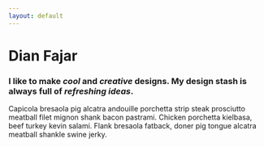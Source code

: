 ```yaml
---
layout: default
---
```


# Dian Fajar

### I like to make _cool_ and _creative_ designs. My design stash is always full of _refreshing ideas_. 

Capicola bresaola pig alcatra andouille porchetta strip steak prosciutto meatball filet
mignon shank bacon pastrami. Chicken porchetta kielbasa, beef turkey kevin salami.
Flank bresaola fatback, doner pig tongue alcatra meatball shankle swine jerky.
